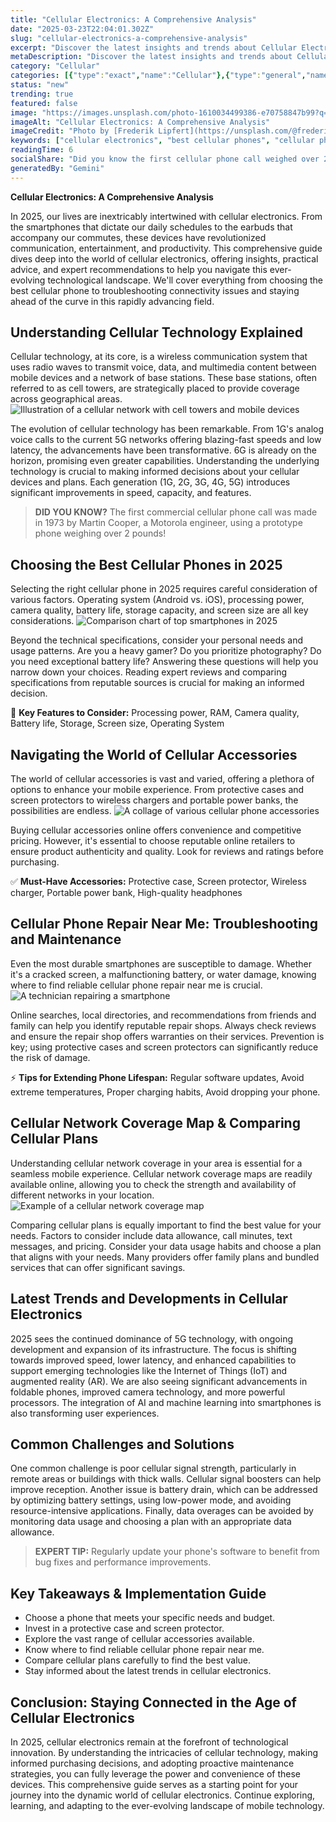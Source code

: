 ```yaml
---
title: "Cellular Electronics: A Comprehensive Analysis"
date: "2025-03-23T22:04:01.302Z"
slug: "cellular-electronics-a-comprehensive-analysis"
excerpt: "Discover the latest insights and trends about Cellular Electronics. This comprehensive guide covers everything you need to know about Cellular Electronics in 2025."
metaDescription: "Discover the latest insights and trends about Cellular Electronics. This comprehensive guide covers everything you need to know about Cellular Electronics ..."
category: "Cellular"
categories: [{"type":"exact","name":"Cellular"},{"type":"general","name":"Electronics"},{"type":"medium","name":"Hardware Engineering"},{"type":"specific","name":"Battery Technology"},{"type":"niche","name":"Lithium-ion Chemistry"}]
status: "new"
trending: true
featured: false
image: "https://images.unsplash.com/photo-1610034499386-e70758847b99?q=85&w=1200&fit=max&fm=webp&auto=compress"
imageAlt: "Cellular Electronics: A Comprehensive Analysis"
imageCredit: "Photo by [Frederik Lipfert](https://unsplash.com/@frederikli) on Unsplash"
keywords: ["cellular electronics", "best cellular phones", "cellular phone repair near me", "buy cellular accessories online", "cellular technology explained", "cellular network coverage map", "compare cellular plans", "cheap cellular phones unlocked", "cellular signal booster reviews", "top rated cellular headphones"]
readingTime: 6
socialShare: "Did you know the first cellular phone call weighed over 2 pounds?  Today's smartphones are a testament to incredible technological miniaturization and innovation."
generatedBy: "Gemini"
---
```


**Cellular Electronics: A Comprehensive Analysis**

In 2025, our lives are inextricably intertwined with cellular electronics.  From the smartphones that dictate our daily schedules to the earbuds that accompany our commutes, these devices have revolutionized communication, entertainment, and productivity.  This comprehensive guide dives deep into the world of cellular electronics, offering insights, practical advice, and expert recommendations to help you navigate this ever-evolving technological landscape.  We'll cover everything from choosing the best cellular phone to troubleshooting connectivity issues and staying ahead of the curve in this rapidly advancing field.

## Understanding Cellular Technology Explained

Cellular technology, at its core, is a wireless communication system that uses radio waves to transmit voice, data, and multimedia content between mobile devices and a network of base stations.  These base stations, often referred to as cell towers, are strategically placed to provide coverage across geographical areas.  ![Illustration of a cellular network with cell towers and mobile devices](https://images.unsplash.com/photo-1626726092122-f5b2af39faf6?q=85&w=1200&fit=max&fm=webp&auto=compress)

The evolution of cellular technology has been remarkable.  From 1G's analog voice calls to the current 5G networks offering blazing-fast speeds and low latency, the advancements have been transformative.  6G is already on the horizon, promising even greater capabilities.  Understanding the underlying technology is crucial to making informed decisions about your cellular devices and plans.  Each generation (1G, 2G, 3G, 4G, 5G) introduces significant improvements in speed, capacity, and features.

> **DID YOU KNOW?** The first commercial cellular phone call was made in 1973 by Martin Cooper, a Motorola engineer, using a prototype phone weighing over 2 pounds!

## Choosing the Best Cellular Phones in 2025

Selecting the right cellular phone in 2025 requires careful consideration of various factors.  Operating system (Android vs. iOS), processing power, camera quality, battery life, storage capacity, and screen size are all key considerations.  ![Comparison chart of top smartphones in 2025](https://images.unsplash.com/photo-1625467096769-fefb5ebdb54c?q=85&w=1200&fit=max&fm=webp&auto=compress)

Beyond the technical specifications, consider your personal needs and usage patterns. Are you a heavy gamer?  Do you prioritize photography?  Do you need exceptional battery life?  Answering these questions will help you narrow down your choices.  Reading expert reviews and comparing specifications from reputable sources is crucial for making an informed decision.

🔑 **Key Features to Consider:** Processing power, RAM, Camera quality, Battery life, Storage, Screen size, Operating System

## Navigating the World of Cellular Accessories

The world of cellular accessories is vast and varied, offering a plethora of options to enhance your mobile experience.  From protective cases and screen protectors to wireless chargers and portable power banks, the possibilities are endless. ![A collage of various cellular phone accessories](https://images.unsplash.com/photo-1610034499386-e70758847b99?q=85&w=1200&fit=max&fm=webp&auto=compress)

Buying cellular accessories online offers convenience and competitive pricing.  However, it's essential to choose reputable online retailers to ensure product authenticity and quality.  Look for reviews and ratings before purchasing.

✅ **Must-Have Accessories:** Protective case, Screen protector, Wireless charger, Portable power bank, High-quality headphones

## Cellular Phone Repair Near Me: Troubleshooting and Maintenance

Even the most durable smartphones are susceptible to damage.  Whether it's a cracked screen, a malfunctioning battery, or water damage, knowing where to find reliable cellular phone repair near me is crucial.  ![A technician repairing a smartphone](https://images.unsplash.com/photo-1610034449610-a4fa929867f2?q=85&w=1200&fit=max&fm=webp&auto=compress)

Online searches, local directories, and recommendations from friends and family can help you identify reputable repair shops.  Always check reviews and ensure the repair shop offers warranties on their services.  Prevention is key; using protective cases and screen protectors can significantly reduce the risk of damage.

⚡ **Tips for Extending Phone Lifespan:**  Regular software updates, Avoid extreme temperatures, Proper charging habits, Avoid dropping your phone.

## Cellular Network Coverage Map & Comparing Cellular Plans

Understanding cellular network coverage in your area is essential for a seamless mobile experience.  Cellular network coverage maps are readily available online, allowing you to check the strength and availability of different networks in your location.  ![Example of a cellular network coverage map](https://images.unsplash.com/photo-1609988717103-75c10ff12693?q=85&w=1200&fit=max&fm=webp&auto=compress)

Comparing cellular plans is equally important to find the best value for your needs.  Factors to consider include data allowance, call minutes, text messages, and pricing.  Consider your data usage habits and choose a plan that aligns with your needs.  Many providers offer family plans and bundled services that can offer significant savings.

## Latest Trends and Developments in Cellular Electronics

2025 sees the continued dominance of 5G technology, with ongoing development and expansion of its infrastructure.  The focus is shifting towards improved speed, lower latency, and enhanced capabilities to support emerging technologies like the Internet of Things (IoT) and augmented reality (AR).  We are also seeing significant advancements in foldable phones, improved camera technology, and more powerful processors.  The integration of AI and machine learning into smartphones is also transforming user experiences.

## Common Challenges and Solutions

One common challenge is poor cellular signal strength, particularly in remote areas or buildings with thick walls.  Cellular signal boosters can help improve reception.  Another issue is battery drain, which can be addressed by optimizing battery settings, using low-power mode, and avoiding resource-intensive applications.  Finally, data overages can be avoided by monitoring data usage and choosing a plan with an appropriate data allowance.

> **EXPERT TIP:** Regularly update your phone's software to benefit from bug fixes and performance improvements.

## Key Takeaways & Implementation Guide

*   Choose a phone that meets your specific needs and budget.
*   Invest in a protective case and screen protector.
*   Explore the vast range of cellular accessories available.
*   Know where to find reliable cellular phone repair near me.
*   Compare cellular plans carefully to find the best value.
*   Stay informed about the latest trends in cellular electronics.

## Conclusion: Staying Connected in the Age of Cellular Electronics

In 2025, cellular electronics remain at the forefront of technological innovation.  By understanding the intricacies of cellular technology, making informed purchasing decisions, and adopting proactive maintenance strategies, you can fully leverage the power and convenience of these devices.  This comprehensive guide serves as a starting point for your journey into the dynamic world of cellular electronics.  Continue exploring, learning, and adapting to the ever-evolving landscape of mobile technology.

